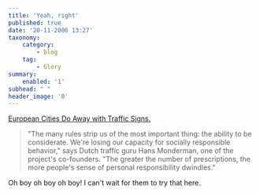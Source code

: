 ```yaml
---
title: 'Yeah, right'
published: true
date: '20-11-2006 13:27'
taxonomy:
    category:
        - blog
    tag:
        - Glory
summary:
    enabled: '1'
subhead: " "
header_image: '0'
---
```


[European Cities Do Away with Traffic Signs.](https://www.spiegel.de/international/spiegel/controlled-chaos-european-cities-do-away-with-traffic-signs-a-448747.html) 

> "The many rules strip us of the most important thing: the ability to be considerate. We're losing our capacity for socially responsible behavior," says Dutch traffic guru Hans Monderman, one of the project's co-founders. "The greater the number of prescriptions, the more people's sense of personal responsibility dwindles."

Oh boy oh boy oh boy! I can't wait for them to try that here.
